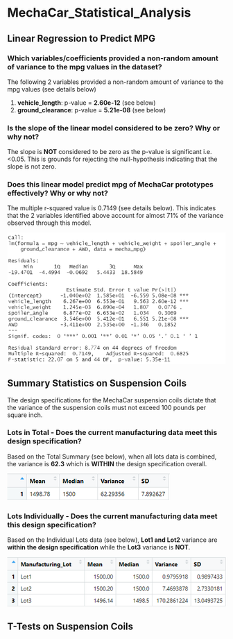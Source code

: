 # MechaCar_Statistical_Analysis

## Linear Regression to Predict MPG

### Which variables/coefficients provided a non-random amount of variance to the mpg values in the dataset?
The following 2 variables provided a non-random amount of variance to the mpg values (see details below)
1) **vehicle_length**: p-value = **2.60e-12** (see below)
2) **ground_clearance**: p-value = **5.21e-08** (see below)


### Is the slope of the linear model considered to be zero? Why or why not?
The slope is **NOT** considered to be zero as the p-value is significant i.e. <0.05. This is grounds for rejecting the null-hypothesis indicating that the slope is not zero.

### Does this linear model predict mpg of MechaCar prototypes effectively? Why or why not?
The multiple r-squared value is 0.7149 (see details below). This indicates that the 2 variables identified above account for almost 71% of the variance observed through this model.

![Stats Summary](https://github.com/SBaig01/MechaCar_Statistical_Analysis/blob/1cb0e521b67fe303df807d727a3768cfee50e2f3/mecha_mpg%20Summarylm.png)

## Summary Statistics on Suspension Coils
The design specifications for the MechaCar suspension coils dictate that the variance of the suspension coils must not exceed 100 pounds per square inch.

### Lots in Total - Does the current manufacturing data meet this design specification?
Based on the Total Summary (see below), when all lots data is combined, the variance is **62.3** which is **WITHIN** the design specification overall.

![Total Summary](https://github.com/SBaig01/MechaCar_Statistical_Analysis/blob/d6c66cc9e314491c85ca56c80dfbb9e79a23f655/Total%20Summary.png)

### Lots Individually - Does the current manufacturing data meet this design specification?
Based on the Individual Lots data (see below), **Lot1 and Lot2** variance are **within the design specification** while the **Lot3** variance is **NOT**. 

![Lot Summary](https://github.com/SBaig01/MechaCar_Statistical_Analysis/blob/d6c66cc9e314491c85ca56c80dfbb9e79a23f655/Lot%20Summary.png)

## T-Tests on Suspension Coils
